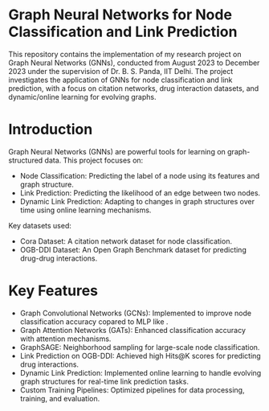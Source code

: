 # Graph Neural Networks for Node Classification and Link Prediction
This repository contains the implementation of my research project on Graph Neural Networks (GNNs), conducted from August 2023 to December 2023 under the supervision of Dr. B. S. Panda, IIT Delhi. The project investigates the application of GNNs for node classification and link prediction, with a focus on citation networks, drug interaction datasets, and dynamic/online learning for evolving graphs.

# Introduction
Graph Neural Networks (GNNs) are powerful tools for learning on graph-structured data. This project focuses on:
* Node Classification: Predicting the label of a node using its features and graph structure.
* Link Prediction: Predicting the likelihood of an edge between two nodes.
* Dynamic Link Prediction: Adapting to changes in graph structures over time using online learning mechanisms.

Key datasets used:
* Cora Dataset: A citation network dataset for node classification.
* OGB-DDI Dataset: An Open Graph Benchmark dataset for predicting drug-drug interactions.

# Key Features
* Graph Convolutional Networks (GCNs): Implemented to improve node classification accuracy copared to MLP like .
* Graph Attention Networks (GATs): Enhanced classification accuracy with attention mechanisms.
* GraphSAGE: Neighborhood sampling for large-scale node classification.
* Link Prediction on OGB-DDI: Achieved high Hits@K scores for predicting drug interactions.
* Dynamic Link Prediction: Implemented online learning to handle evolving graph structures for real-time link prediction tasks.
* Custom Training Pipelines: Optimized pipelines for data processing, training, and evaluation.
